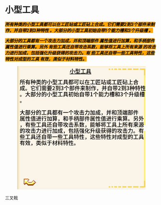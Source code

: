# 小型工具

_<mark style="background-color:orange;">**所有种类的小型工具都可以在工匠站或工匠砧上合成。它们需要2到3个部件来制作，并自带2到3种特性 。大部分的小型工具初始自带1个能力槽和3个升级槽 。**</mark>_

_<mark style="background-color:orange;">**大部分的工具都有一个攻击力加成，并和顶端部件 属性值进行加算，和手柄部件属性值进行乘算。另外 有些工具还自带攻击系数，能够将工具上所有来源 的攻击力进行加成，包括强化升级获得的攻击力。有 些工具还自带一些工具特性，这些特性对成型的工具 有效，类似于材料特性。**</mark>_

<figure><img src="../../.gitbook/assets/屏幕截图 2025-03-03 184327.png" alt=""><figcaption></figcaption></figure>

三叉戟

